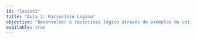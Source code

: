 ```yaml
---
id: "lesson2"
title: "Aula 2: Raciocínio Lógico"
objective: "Desenvolver o raciocínio lógico através de exemplos do cotidiano e introduzir operadores lógicos como base para estruturas de decisão em programação."
available: true
---
```


<script setup lang="ts">
import LessonRenderer from '@/components/lesson/LessonRenderer.vue';
import lessonData from './lesson2.json';
</script>

<LessonRenderer :data="lessonData" />
